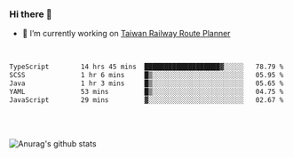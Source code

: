 ### Hi there 👋

- 🔭 I’m currently working on [Taiwan Railway Route Planner](https://github.com/Taiwan-Railway-Route-Planner)

<br/>

<!--START_SECTION:waka-->

```txt
TypeScript        14 hrs 45 mins  ███████████████████▓░░░░░   78.79 %
SCSS              1 hr 6 mins     █▒░░░░░░░░░░░░░░░░░░░░░░░   05.95 %
Java              1 hr 3 mins     █▒░░░░░░░░░░░░░░░░░░░░░░░   05.65 %
YAML              53 mins         █▒░░░░░░░░░░░░░░░░░░░░░░░   04.75 %
JavaScript        29 mins         ▓░░░░░░░░░░░░░░░░░░░░░░░░   02.67 %
```

<!--END_SECTION:waka-->

<br/>
<br/>

![Anurag's github stats](https://github-readme-stats.vercel.app/api?username=DepickereSven&show_icons=true&theme=tokyonight)



<!--
**DepickereSven/DepickereSven** is a ✨ _special_ ✨ repository because its `README.md` (this file) appears on your GitHub profile.

Here are some ideas to get you started:

- 🔭 I’m currently working on ...
- 🌱 I’m currently learning ...
- 👯 I’m looking to collaborate on ...
- 🤔 I’m looking for help with ...
- 💬 Ask me about ...
- 📫 How to reach me: ...
- 😄 Pronouns: ...
- ⚡ Fun fact: ...
-->

